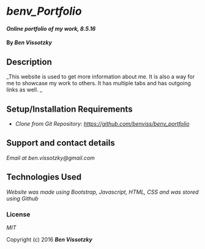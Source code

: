 # _benv_Portfolio_

#### _Online portfolio of my work, 8.5.16_

#### By _**Ben Vissotzky**_

## Description

_This website is used to get more information about me. It is also a way for me to showcase my work to others. It has multiple tabs and has outgoing links as well. _

## Setup/Installation Requirements

* _Clone from Git Repository: https://github.com/benviss/benv_portfolio_

## Support and contact details

_Email at ben.vissotzky@gmail.com_

## Technologies Used

_Website was made using Bootstrap, Javascript, HTML, CSS and was stored using Github_

### License

*MIT*

Copyright (c) 2016 **_Ben Vissotzky_**
